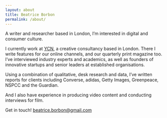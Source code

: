 ```yaml
---
layout: about
title: Beatrice Borbon
permalink: /about/
---
```

A writer and researcher based in London, I’m interested in digital and consumer culture. 

I currently work at [YCN](http://www.ycn.org/), a creative consultancy based in London. There I write features for our online channels, and our quarterly print magazine too. I’ve interviewed industry experts and academics, as well as founders of innovative startups and senior leaders at established organisations.

Using a combination of qualitative, desk research and data, I’ve written reports for clients including Converse, adidas, Getty Images, Greenpeace, NSPCC and the Guardian.

And I also have experience in producing video content and conducting interviews for film.

Get in touch! beatrice.borbon@gmail.com
